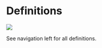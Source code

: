 # Definitions

![](https://images.unsplash.com/photo-1459369510627-9efbee1e6051?ixlib=rb-0.3.5&s=38ae765bce56658e76ab24ba3dcdd5ad&auto=format&fit=crop&w=1650&q=80)

See navigation left for all definitions.
